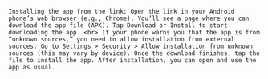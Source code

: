 `Installing the app from the link:
Open the link in your Android phone’s web browser (e.g., Chrome).
You’ll see a page where you can download the app file (APK).
Tap Download or Install to start downloading the app.
<br>
If your phone warns you that the app is from “unknown sources,” you need to allow installation from external sources:
Go to Settings > Security > Allow installation from unknown sources (this may vary by device).
Once the download finishes, tap the file to install the app.
After installation, you can open and use the app as usual.`
